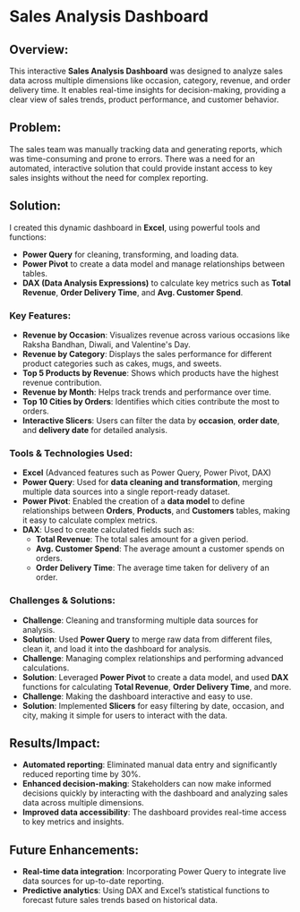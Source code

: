 # Sales Analysis Dashboard

## Overview:
This interactive **Sales Analysis Dashboard** was designed to analyze sales data across multiple dimensions like occasion, category, revenue, and order delivery time. It enables real-time insights for decision-making, providing a clear view of sales trends, product performance, and customer behavior.

## Problem:
The sales team was manually tracking data and generating reports, which was time-consuming and prone to errors. There was a need for an automated, interactive solution that could provide instant access to key sales insights without the need for complex reporting.

## Solution:
I created this dynamic dashboard in **Excel**, using powerful tools and functions:
- **Power Query** for cleaning, transforming, and loading data.
- **Power Pivot** to create a data model and manage relationships between tables.
- **DAX (Data Analysis Expressions)** to calculate key metrics such as **Total Revenue**, **Order Delivery Time**, and **Avg. Customer Spend**.

### Key Features:
- **Revenue by Occasion**: Visualizes revenue across various occasions like Raksha Bandhan, Diwali, and Valentine's Day.
- **Revenue by Category**: Displays the sales performance for different product categories such as cakes, mugs, and sweets.
- **Top 5 Products by Revenue**: Shows which products have the highest revenue contribution.
- **Revenue by Month**: Helps track trends and performance over time.
- **Top 10 Cities by Orders**: Identifies which cities contribute the most to orders.
- **Interactive Slicers**: Users can filter the data by **occasion**, **order date**, and **delivery date** for detailed analysis.

### Tools & Technologies Used:
- **Excel** (Advanced features such as Power Query, Power Pivot, DAX)
- **Power Query**: Used for **data cleaning and transformation**, merging multiple data sources into a single report-ready dataset.
- **Power Pivot**: Enabled the creation of a **data model** to define relationships between **Orders**, **Products**, and **Customers** tables, making it easy to calculate complex metrics.
- **DAX**: Used to create calculated fields such as:
   - **Total Revenue**: The total sales amount for a given period.
   - **Avg. Customer Spend**: The average amount a customer spends on orders.
   - **Order Delivery Time**: The average time taken for delivery of an order.

### Challenges & Solutions:
- **Challenge**: Cleaning and transforming multiple data sources for analysis.
- **Solution**: Used **Power Query** to merge raw data from different files, clean it, and load it into the dashboard for analysis.
- **Challenge**: Managing complex relationships and performing advanced calculations.
- **Solution**: Leveraged **Power Pivot** to create a data model, and used **DAX** functions for calculating **Total Revenue**, **Order Delivery Time**, and more.
- **Challenge**: Making the dashboard interactive and easy to use.
- **Solution**: Implemented **Slicers** for easy filtering by date, occasion, and city, making it simple for users to interact with the data.

## Results/Impact:
- **Automated reporting**: Eliminated manual data entry and significantly reduced reporting time by 30%.
- **Enhanced decision-making**: Stakeholders can now make informed decisions quickly by interacting with the dashboard and analyzing sales data across multiple dimensions.
- **Improved data accessibility**: The dashboard provides real-time access to key metrics and insights.

## Future Enhancements:
- **Real-time data integration**: Incorporating Power Query to integrate live data sources for up-to-date reporting.
- **Predictive analytics**: Using DAX and Excel’s statistical functions to forecast future sales trends based on historical data.

